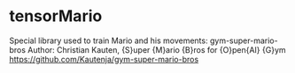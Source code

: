 # tensorMario

Special library used to train Mario and his movements: gym-super-mario-bros
Author: Christian Kauten,
{S}uper {M}ario {B}ros for {O}pen{AI} {G}ym
https://github.com/Kautenja/gym-super-mario-bros
